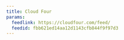 ```yaml
---
title: Cloud Four
params:
  feedlink: https://cloudfour.com/feed/
  feedid: fbb621ed14aa12d1143cfb844f9f97d3
---
```

